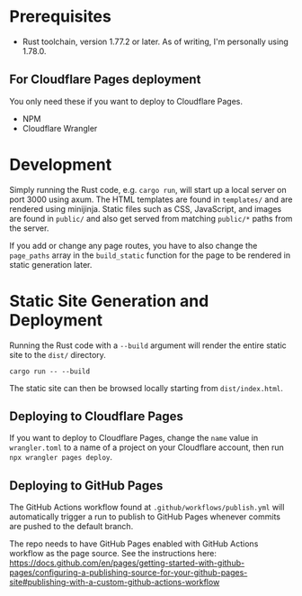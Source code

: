# Prerequisites

- Rust toolchain, version 1.77.2 or later. As of writing, I'm personally using 1.78.0.

## For Cloudflare Pages deployment

You only need these if you want to deploy to Cloudflare Pages.

- NPM
- Cloudflare Wrangler

# Development

Simply running the Rust code, e.g. `cargo run`, will start up a local server on port 3000 using axum. The HTML templates are found in `templates/` and are rendered using minijinja. Static files such as CSS, JavaScript, and images are found in `public/` and also get served from matching `public/*` paths from the server.

If you add or change any page routes, you have to also change the `page_paths` array in the `build_static` function for the page to be rendered in static generation later.

# Static Site Generation and Deployment

Running the Rust code with a `--build` argument will render the entire static site to the `dist/` directory.

```
cargo run -- --build
```

The static site can then be browsed locally starting from `dist/index.html`.

## Deploying to Cloudflare Pages
If you want to deploy to Cloudflare Pages, change the `name` value in `wrangler.toml` to a name of a project on your Cloudflare account, then run `npx wrangler pages deploy`.

## Deploying to GitHub Pages

The GitHub Actions workflow found at `.github/workflows/publish.yml` will automatically trigger a run to publish to GitHub Pages whenever commits are pushed to the default branch.

The repo needs to have GitHub Pages enabled with GitHub Actions workflow as the page source. See the instructions here: https://docs.github.com/en/pages/getting-started-with-github-pages/configuring-a-publishing-source-for-your-github-pages-site#publishing-with-a-custom-github-actions-workflow


